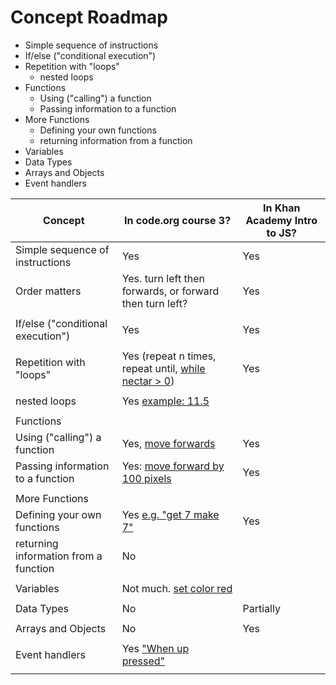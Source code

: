 # Concept Roadmap

* Simple sequence of instructions
* If/else ("conditional execution")
* Repetition with "loops"
  * nested loops
* Functions
  * Using ("calling") a function
  * Passing information to a function
* More Functions
  * Defining your own functions
  * returning information from a function
* Variables
* Data Types
* Arrays and Objects
* Event handlers


| Concept                               |  In code.org course 3?  | In Khan Academy Intro to JS? |
| ------------------------------------- | ------------------------| ---------------------------- |
| Simple sequence of instructions       | Yes                     | Yes                          |
| Order matters                         | Yes.  turn left then forwards, or forward then turn left?  | Yes |
| | | |
| If/else ("conditional execution")     | Yes                     | Yes                          |
| | | |
| Repetition with "loops"               | Yes (repeat n times, repeat until, [while nectar > 0](https://studio.code.org/s/course3/stage/13/puzzle/7)) | Yes                          |
| | | |
| nested loops                          | Yes [example: 11.5](https://studio.code.org/s/course3/stage/11/puzzle/5)                     |                              |
| | | |
| Functions | | |
| Using ("calling") a function          | Yes, [move forwards](https://studio.code.org/s/course3/stage/2/puzzle/1)                     | Yes                          |
| Passing information to a function     | Yes: [move forward by 100 pixels](https://studio.code.org/s/course3/stage/21/puzzle/2) | Yes                  |
| | | |
| More Functions | | |
| Defining your own functions           | Yes [e.g. "get 7 make 7"](https://studio.code.org/s/course3/stage/6/puzzle/8?section_id=2217957)                     | Yes                          |
| returning information from a function | No | |
| | | |
| Variables | Not much. [set color red](https://studio.code.org/s/course3/stage/3/puzzle/4?section_id=2217957) | |
| | | |
| Data Types                            | No                       | Partially                   |
| | | |
| Arrays and Objects                    |No                        |Yes                          |
| | | |
| Event handlers | Yes ["When up pressed"](https://studio.code.org/s/course3/stage/15/puzzle/8?section_id=2217957) | |
| | | |
